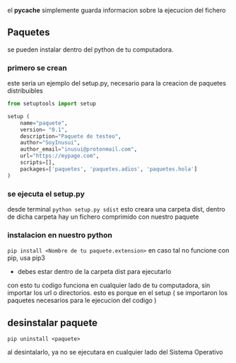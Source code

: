 el __pycache__ simplemente guarda informacion sobre la ejecucion del fichero

## Paquetes
se pueden instalar dentro del python de tu computadora. 

### primero se crean
este seria un ejemplo del setup.py, necesario para la creacion de paquetes distribuibles

```py
from setuptools import setup

setup (
    name="paquete",
    version= "0.1",
    description="Paquete de testeo",
    author="SoyInusui",
    author_email="inusui@protonmail.com",
    url="https://mypage.com",
    scripts=[],
    packages=['paquetes', 'paquetes.adios', 'paquetes.hola']
)
```

### se ejecuta el setup.py
desde terminal
```python setup.py sdist```
esto creara una carpeta dist, dentro de dicha carpeta hay un fichero comprimido con nuestro paquete

### instalacion en nuestro python 
```pip install <Nombre de tu paquete.extension>```
en caso tal no funcione con pip, usa pip3
* debes estar dentro de la carpeta dist para ejecutarlo

con esto tu codigo funciona en cualquier lado de tu computadora, sin importar los url o directorios.
esto es porque en el setup ( se importaron los paquetes necesarios para le ejecucion del codigo )

## desinstalar paquete
```pip uninstall <paquete>```

al desintalarlo, ya no se ejecutara en cualquier lado del Sistema Operativo